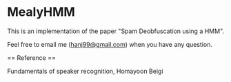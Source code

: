MealyHMM
========
This is an implementation of the paper "Spam Deobfuscation using a HMM".

Feel free to email me (hanj99@gmail.com) when you have any question. 

== Reference ==

Fundamentals of speaker recognition, Homayoon Beigi
